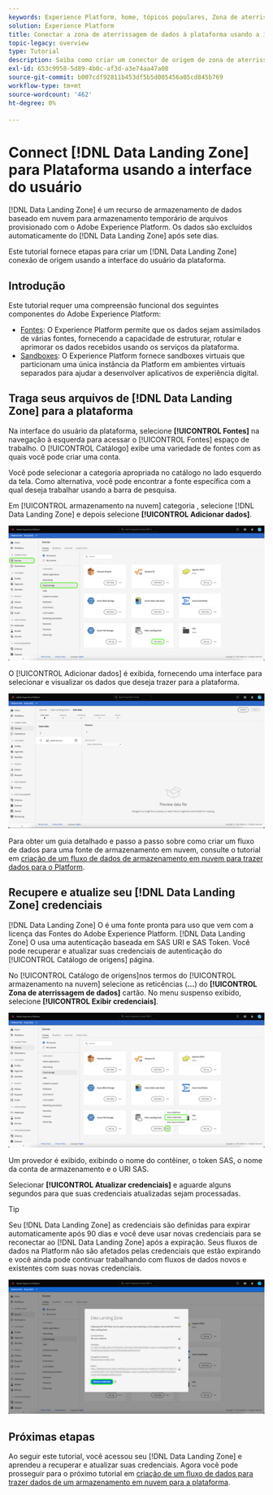 ```yaml
---
keywords: Experience Platform, home, tópicos populares, Zona de aterrissagem de dados, zona de aterrissagem de dados
solution: Experience Platform
title: Conectar a zona de aterrissagem de dados à plataforma usando a interface do usuário
topic-legacy: overview
type: Tutorial
description: Saiba como criar um conector de origem de zona de aterrissagem de dados usando a interface do usuário da plataforma.
exl-id: 653c9958-5d89-4b0c-af3d-a3e74aa47a08
source-git-commit: b007cdf92811b453df5b5d005456a05cd845b769
workflow-type: tm+mt
source-wordcount: '462'
ht-degree: 0%

---
```


# Connect [!DNL Data Landing Zone] para Plataforma usando a interface do usuário

[!DNL Data Landing Zone] é um recurso de armazenamento de dados baseado em nuvem para armazenamento temporário de arquivos provisionado com o Adobe Experience Platform. Os dados são excluídos automaticamente do [!DNL Data Landing Zone] após sete dias.

Este tutorial fornece etapas para criar um [!DNL Data Landing Zone] conexão de origem usando a interface do usuário da plataforma.

## Introdução

Este tutorial requer uma compreensão funcional dos seguintes componentes do Adobe Experience Platform:

* [Fontes](../../../../home.md): O Experience Platform permite que os dados sejam assimilados de várias fontes, fornecendo a capacidade de estruturar, rotular e aprimorar os dados recebidos usando os serviços da plataforma.
* [Sandboxes](../../../../../sandboxes/home.md): O Experience Platform fornece sandboxes virtuais que particionam uma única instância da Platform em ambientes virtuais separados para ajudar a desenvolver aplicativos de experiência digital.

## Traga seus arquivos de [!DNL Data Landing Zone] para a plataforma

Na interface do usuário da plataforma, selecione **[!UICONTROL Fontes]** na navegação à esquerda para acessar o [!UICONTROL Fontes] espaço de trabalho. O [!UICONTROL Catálogo] exibe uma variedade de fontes com as quais você pode criar uma conta.

Você pode selecionar a categoria apropriada no catálogo no lado esquerdo da tela. Como alternativa, você pode encontrar a fonte específica com a qual deseja trabalhar usando a barra de pesquisa.

Em [!UICONTROL armazenamento na nuvem] categoria , selecione [!DNL Data Landing Zone] e depois selecione **[!UICONTROL Adicionar dados]**.

![catálogo](../../../../images/tutorials/create/dlz/catalog.png)

O [!UICONTROL Adicionar dados] é exibida, fornecendo uma interface para selecionar e visualizar os dados que deseja trazer para a plataforma.

![add-data](../../../../images/tutorials/create/dlz/add-data.png)

Para obter um guia detalhado e passo a passo sobre como criar um fluxo de dados para uma fonte de armazenamento em nuvem, consulte o tutorial em [criação de um fluxo de dados de armazenamento em nuvem para trazer dados para o Platform](../../dataflow/batch/cloud-storage.md).

## Recupere e atualize seu [!DNL Data Landing Zone] credenciais

[!DNL Data Landing Zone] O é uma fonte pronta para uso que vem com a licença das Fontes do Adobe Experience Platform. [!DNL Data Landing Zone] O usa uma autenticação baseada em SAS URI e SAS Token. Você pode recuperar e atualizar suas credenciais de autenticação do [!UICONTROL Catálogo de origens] página.

No [!UICONTROL Catálogo de origens]nos termos do [!UICONTROL armazenamento na nuvem] selecione as reticências (**...**) do **[!UICONTROL Zona de aterrissagem de dados]** cartão. No menu suspenso exibido, selecione **[!UICONTROL Exibir credenciais]**.

![opções](../../../../images/tutorials/create/dlz/options.png)

Um provedor é exibido, exibindo o nome do contêiner, o token SAS, o nome da conta de armazenamento e o URI SAS.

Selecionar **[!UICONTROL Atualizar credenciais]** e aguarde alguns segundos para que suas credenciais atualizadas sejam processadas.

>[!TIP]
>
>Seu [!DNL Data Landing Zone] as credenciais são definidas para expirar automaticamente após 90 dias e você deve usar novas credenciais para se reconectar ao [!DNL Data Landing Zone] após a expiração. Seus fluxos de dados na Platform não são afetados pelas credenciais que estão expirando e você ainda pode continuar trabalhando com fluxos de dados novos e existentes com suas novas credenciais.

![view-credentials](../../../../images/tutorials/create/dlz/credentials.png)

## Próximas etapas

Ao seguir este tutorial, você acessou seu [!DNL Data Landing Zone] e aprendeu a recuperar e atualizar suas credenciais. Agora você pode prosseguir para o próximo tutorial em [criação de um fluxo de dados para trazer dados de um armazenamento em nuvem para a plataforma](../../dataflow/batch/cloud-storage.md).

